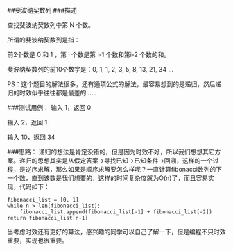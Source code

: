 ##斐波纳契数列
###描述

查找斐波纳契数列中第 N 个数。

所谓的斐波纳契数列是指：

前2个数是 0 和 1 ，第 i 个数是第 i-1 个数和第i-2 个数的和。

斐波纳契数列的前10个数字是：0, 1, 1, 2, 3, 5, 8, 13, 21, 34 ...
 
PS：这个题目的解法很多，还有通项公式的解法，最容易想到的是递归，然后递归的时效似乎往往都是最差的……
 
###测试用例：
输入 1，返回 0

输入 2，返回 1

输入 10，返回 34
 
###思路：
 递归的想法是肯定没错的，但是因为时效不好，所以我们想想其它方案。递归的思想其实是从假定答案->寻找已知->已知条件->回溯，这样的一个过程，是逆序求解，那么如果是顺序求解要怎么样呢？一直计算fibonacci数列的下一个数，直到该数是我们想要的，这样的时间复杂度就为O(n)了，而且容易实现，代码如下：

    fibonacci_list = [0, 1]
    while n > len(fibonacci_list):
        fibonacci_list.append(fibonacci_list[-1] + fibonacci_list[-2])
    return fibonacci_list[n-1]
    
当考虑时效还有更好的算法，感兴趣的同学可以自己了解一下，但是编程不只时效重要，实现也很重要。